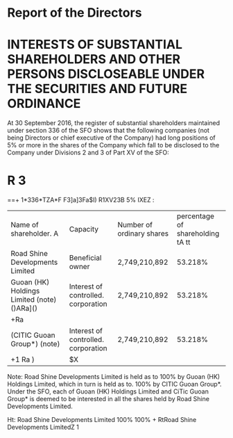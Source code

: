 # Report of the Directors

# INTERESTS OF SUBSTANTIAL SHAREHOLDERS AND OTHER PERSONS DISCLOSEABLE UNDER THE SECURITIES AND FUTURE ORDINANCE

At 30 September 2016, the register of substantial shareholders maintained under section 336 of the SFO shows that the following companies (not being Directors or chief executive of the Company) had long positions of $5 \%$ or more in the shares of the Company which fall to be disclosed to the Company under Divisions 2 and 3 of Part XV of the SFO:

# R 3

==+ 1\*336\*TZA\*F F3]a]3Fa\$I) R1XV23B $5 \%$ IXEZ :

<table><tr><td>Name of shareholder. A</td><td>Capacity</td><td>Number of ordinary shares </td><td>percentage of shareholding tA     tt</td></tr><tr><td>Road Shine Developments Limited</td><td>Beneficial owner</td><td>2,749,210,892</td><td>53.218%</td></tr><tr><td>Guoan (HK) Holdings Limited (note) ()ARa]()</td><td>Interest of controlled. corporation</td><td>2,749,210,892</td><td>53.218%</td></tr><tr><td>+Ra</td><td></td><td></td><td></td></tr><tr><td>(CITIC Guoan Group*) (note)</td><td>Interest of controlled. corporation</td><td>2,749,210,892</td><td>53.218%</td></tr><tr><td>+1 Ra )</td><td>$X</td><td></td><td></td></tr></table>

Note: Road Shine Developments Limited is held as to $100 \%$ by Guoan (HK) Holdings Limited, which in turn is held as to. $100 \%$ by CITIC Guoan Group\*. Under the SFO, each of Guoan (HK) Holdings Limited and CiTic Guoan Group\* is deemed to be interested in all the shares held by Road Shine Developments Limited.

Ht: Road Shine Developments Limited $100 \%$ 100% + RtRoad Shine Developments LimitedZ 1